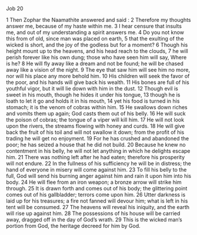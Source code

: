 Job 20

1	Then Zophar the Naamathite answered and said :
2	Therefore my thoughts answer me, because of my haste within me.
3	I hear censure that insults me, and out of my understanding a spirit answers me.
4	Do you not know this from of old, since man was placed on earth,
5	that the exulting of the wicked is short, and the joy of the godless but for a moment?
6	Though his height mount up to the heavens, and his head reach to the clouds,
7	he will perish forever like his own dung; those who have seen him will say, Where is he?
8	He will fly away like a dream and not be found; he will be chased away like a vision of the night.
9	The eye that saw him will see him no more, nor will his place any more behold him.
10	His children will seek the favor of the poor, and his hands will give back his wealth.
11	His bones are full of his youthful vigor, but it will lie down with him in the dust.
12	Though evil is sweet in his mouth, though he hides it under his tongue,
13	though he is loath to let it go and holds it in his mouth,
14	yet his food is turned in his stomach; it is the venom of cobras within him.
15	He swallows down riches and vomits them up again; God casts them out of his belly.
16	He will suck the poison of cobras; the tongue of a viper will kill him.
17	He will not look upon the rivers, the streams flowing with honey and curds.
18	He will give back the fruit of his toil and will not swallow it down; from the profit of his trading he will get no enjoyment.
19	For he has crushed and abandoned the poor; he has seized a house that he did not build.
20	Because he knew no contentment in his belly, he will not let anything in which he delights escape him.
21	There was nothing left after he had eaten; therefore his prosperity will not endure.
22	In the fullness of his sufficiency he will be in distress; the hand of everyone in misery will come against him.
23	To fill his belly to the full, God will send his burning anger against him and rain it upon him into his body.
24	He will flee from an iron weapon; a bronze arrow will strike him through.
25	It is drawn forth and comes out of his body; the glittering point comes out of his gallbladder; terrors come upon him.
26	Utter darkness is laid up for his treasures; a fire not fanned will devour him; what is left in his tent will be consumed.
27	The heavens will reveal his iniquity, and the earth will rise up against him.
28	The possessions of his house will be carried away, dragged off in the day of God’s wrath.
29	This is the wicked man’s portion from God, the heritage decreed for him by God.

